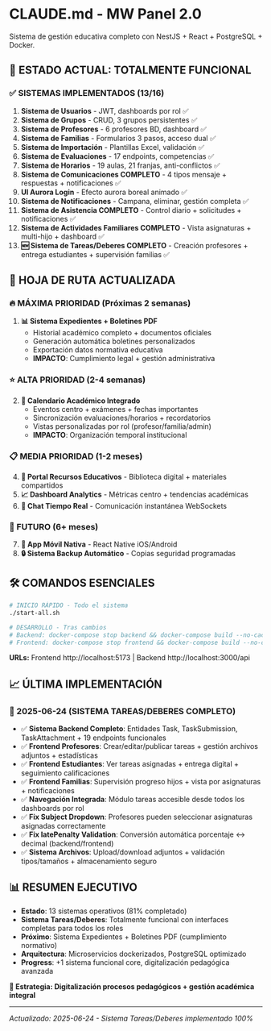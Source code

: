 # CLAUDE.md - MW Panel 2.0

Sistema de gestión educativa completo con NestJS + React + PostgreSQL + Docker.

## 🚀 **ESTADO ACTUAL: TOTALMENTE FUNCIONAL**

### ✅ **SISTEMAS IMPLEMENTADOS (13/16)**
1. **Sistema de Usuarios** - JWT, dashboards por rol ✅
2. **Sistema de Grupos** - CRUD, 3 grupos persistentes ✅
3. **Sistema de Profesores** - 6 profesores BD, dashboard ✅
4. **Sistema de Familias** - Formularios 3 pasos, acceso dual ✅
5. **Sistema de Importación** - Plantillas Excel, validación ✅
6. **Sistema de Evaluaciones** - 17 endpoints, competencias ✅
7. **Sistema de Horarios** - 19 aulas, 21 franjas, anti-conflictos ✅
8. **Sistema de Comunicaciones COMPLETO** - 4 tipos mensaje + respuestas + notificaciones ✅
9. **UI Aurora Login** - Efecto aurora boreal animado ✅
10. **Sistema de Notificaciones** - Campana, eliminar, gestión completa ✅
11. **Sistema de Asistencia COMPLETO** - Control diario + solicitudes + notificaciones ✅
12. **Sistema de Actividades Familiares COMPLETO** - Vista asignaturas + multi-hijo + dashboard ✅
13. **🆕 Sistema de Tareas/Deberes COMPLETO** - Creación profesores + entrega estudiantes + supervisión familias ✅

## 🎯 **HOJA DE RUTA ACTUALIZADA**

### **🔥 MÁXIMA PRIORIDAD (Próximas 2 semanas)**
1. **📊 Sistema Expedientes + Boletines PDF**
   - Historial académico completo + documentos oficiales
   - Generación automática boletines personalizados
   - Exportación datos normativa educativa
   - **IMPACTO**: Cumplimiento legal + gestión administrativa

### **⭐ ALTA PRIORIDAD (2-4 semanas)**
2. **📅 Calendario Académico Integrado**
   - Eventos centro + exámenes + fechas importantes
   - Sincronización evaluaciones/horarios + recordatorios
   - Vistas personalizadas por rol (profesor/familia/admin)
   - **IMPACTO**: Organización temporal institucional

### **📋 MEDIA PRIORIDAD (1-2 meses)**
4. **📖 Portal Recursos Educativos** - Biblioteca digital + materiales compartidos
5. **📈 Dashboard Analytics** - Métricas centro + tendencias académicas
6. **💬 Chat Tiempo Real** - Comunicación instantánea WebSockets

### **🔮 FUTURO (6+ meses)**
7. **📱 App Móvil Nativa** - React Native iOS/Android
8. **🔒 Sistema Backup Automático** - Copias seguridad programadas

## 🛠️ **COMANDOS ESENCIALES**

```bash
# INICIO RÁPIDO - Todo el sistema
./start-all.sh

# DESARROLLO - Tras cambios
# Backend: docker-compose stop backend && docker-compose build --no-cache backend && docker-compose up -d backend
# Frontend: docker-compose stop frontend && docker-compose build --no-cache frontend && docker-compose up -d frontend
```

**URLs:** Frontend http://localhost:5173 | Backend http://localhost:3000/api

## 📈 **ÚLTIMA IMPLEMENTACIÓN**

### **📅 2025-06-24 (SISTEMA TAREAS/DEBERES COMPLETO)**
- ✅ **Sistema Backend Completo**: Entidades Task, TaskSubmission, TaskAttachment + 19 endpoints funcionales
- ✅ **Frontend Profesores**: Crear/editar/publicar tareas + gestión archivos adjuntos + estadísticas
- ✅ **Frontend Estudiantes**: Ver tareas asignadas + entrega digital + seguimiento calificaciones
- ✅ **Frontend Familias**: Supervisión progreso hijos + vista por asignaturas + notificaciones
- ✅ **Navegación Integrada**: Módulo tareas accesible desde todos los dashboards por rol
- ✅ **Fix Subject Dropdown**: Profesores pueden seleccionar asignaturas asignadas correctamente
- ✅ **Fix latePenalty Validation**: Conversión automática porcentaje ↔ decimal (backend/frontend)
- ✅ **Sistema Archivos**: Upload/download adjuntos + validación tipos/tamaños + almacenamiento seguro

## 📊 **RESUMEN EJECUTIVO**
- **Estado**: 13 sistemas operativos (81% completado)
- **Sistema Tareas/Deberes**: Totalmente funcional con interfaces completas para todos los roles
- **Próximo**: Sistema Expedientes + Boletines PDF (cumplimiento normativo)
- **Arquitectura**: Microservicios dockerizados, PostgreSQL optimizado
- **Progress**: +1 sistema funcional core, digitalización pedagógica avanzada

**🎯 Estrategia: Digitalización procesos pedagógicos + gestión académica integral**

---
*Actualizado: 2025-06-24 - Sistema Tareas/Deberes implementado 100%*